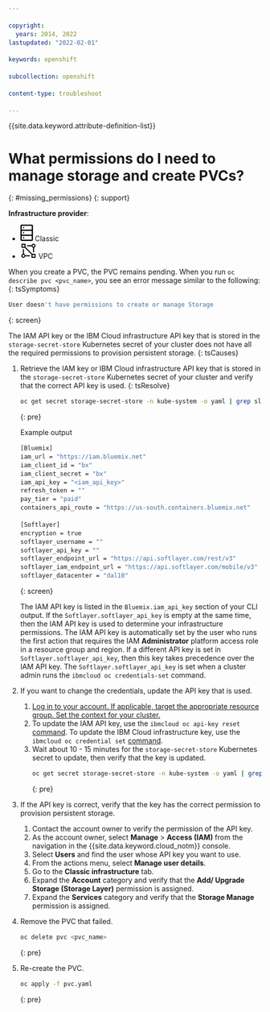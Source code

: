 ```yaml
---

copyright: 
  years: 2014, 2022
lastupdated: "2022-02-01"

keywords: openshift

subcollection: openshift

content-type: troubleshoot

---
```



{{site.data.keyword.attribute-definition-list}}


# What permissions do I need to manage storage and create PVCs?
{: #missing_permissions}
{: support}


**Infrastructure provider**:
* ![Classic infrastructure provider icon.](images/icon-classic-2.svg) Classic
* ![VPC infrastructure provider icon.](images/icon-vpc-2.svg) VPC


When you create a PVC, the PVC remains pending. When you run `oc describe pvc <pvc_name>`, you see an error message similar to the following:
{: tsSymptoms}

```sh
User doesn't have permissions to create or manage Storage
```
{: screen}


The IAM API key or the IBM Cloud infrastructure API key that is stored in the `storage-secret-store` Kubernetes secret of your cluster  does not have all the required permissions to provision persistent storage.
{: tsCauses}


1. Retrieve the IAM key or IBM Cloud infrastructure API key that is stored in the `storage-secret-store` Kubernetes secret of your cluster and verify that the correct API key is used.
{: tsResolve}

    ```sh
    oc get secret storage-secret-store -n kube-system -o yaml | grep slclient.toml: | awk '{print $2}' | base64 --decode
    ```
    {: pre}

    Example output

    ```sh
    [Bluemix]
    iam_url = "https://iam.bluemix.net"
    iam_client_id = "bx"
    iam_client_secret = "bx"
    iam_api_key = "<iam_api_key>"
    refresh_token = ""
    pay_tier = "paid"
    containers_api_route = "https://us-south.containers.bluemix.net"

    [Softlayer]
    encryption = true
    softlayer_username = ""
    softlayer_api_key = ""
    softlayer_endpoint_url = "https://api.softlayer.com/rest/v3"
    softlayer_iam_endpoint_url = "https://api.softlayer.com/mobile/v3"
    softlayer_datacenter = "dal10"
    ```
    {: screen}

    The IAM API key is listed in the `Bluemix.iam_api_key` section of your CLI output. If the `Softlayer.softlayer_api_key` is empty at the same time, then the IAM API key is used to determine your infrastructure permissions. The IAM API key is automatically set by the user who runs the first action that requires the IAM **Administrator** platform access role in a resource group and region. If a different API key is set in `Softlayer.softlayer_api_key`, then this key takes precedence over the IAM API key. The `Softlayer.softlayer_api_key` is set when a cluster admin runs the `ibmcloud oc credentials-set` command.

2. If you want to change the credentials, update the API key that is used.
    1. [Log in to your account. If applicable, target the appropriate resource group. Set the context for your cluster.](/docs/containers?topic=containers-cs_cli_install#cs_cli_configure)
    2. To update the IAM API key, use the `ibmcloud oc api-key reset` [command](/docs/openshift?topic=openshift-kubernetes-service-cli#cs_api_key_reset). To update the IBM Cloud infrastructure key, use the `ibmcloud oc credential set` [command](/docs/openshift?topic=openshift-kubernetes-service-cli#cs_credentials_set).
    3. Wait about 10 - 15 minutes for the `storage-secret-store` Kubernetes secret to update, then verify that the key is updated.
        ```sh
        oc get secret storage-secret-store -n kube-system -o yaml | grep slclient.toml: | awk '{print $2}' | base64 --decode
        ```
        {: pre}

3. If the API key is correct, verify that the key has the correct permission to provision persistent storage.
    1. Contact the account owner to verify the permission of the API key.
    2. As the account owner, select **Manage** > **Access (IAM)** from the navigation in the {{site.data.keyword.cloud_notm}} console.
    3. Select **Users** and find the user whose API key you want to use.
    4. From the actions menu, select **Manage user details**.
    5. Go to the **Classic infrastructure** tab.
    6. Expand the **Account** category and verify that the **Add/ Upgrade Storage (Storage Layer)** permission is assigned.
    7. Expand the **Services** category and verify that the **Storage Manage** permission is assigned.
4. Remove the PVC that failed.
    ```sh
    oc delete pvc <pvc_name>
    ```
    {: pre}

5. Re-create the PVC.
    ```sh
    oc apply -f pvc.yaml
    ```
    {: pre}




